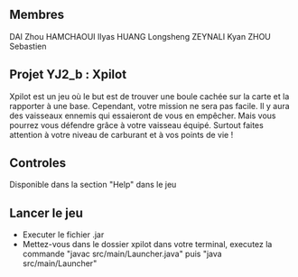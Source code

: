 Membres 
-------
DAI Zhou
HAMCHAOUI Ilyas
HUANG Longsheng
ZEYNALI Kyan
ZHOU Sebastien

Projet YJ2_b : Xpilot
---------------------
Xpilot est un jeu où le but est de trouver une boule cachée sur la carte et la rapporter à une base.
Cependant, votre mission ne sera pas facile. Il y aura des vaisseaux ennemis qui essaieront de vous en empêcher.
Mais vous pourrez vous défendre grâce à votre vaisseau équipé.
Surtout faites attention à votre niveau de carburant et à vos points de vie !

Controles
---------
Disponible dans la section "Help" dans le jeu

Lancer le jeu
-------------
- Executer le fichier .jar
- Mettez-vous dans le dossier xpilot dans votre terminal, executez la commande "javac src/main/Launcher.java" puis "java src/main/Launcher"

          